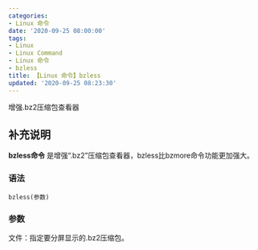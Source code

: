 ```yaml
---
categories:
- Linux 命令
date: '2020-09-25 08:00:00'
tags:
- Linux
- Linux Command
- Linux 命令
- bzless
title: 【Linux 命令】bzless
updated: '2020-09-25 08:23:30'
---
```


增强.bz2压缩包查看器

## 补充说明

**bzless命令** 是增强“.bz2”压缩包查看器，bzless比bzmore命令功能更加强大。

###  语法

```shell
bzless(参数)
```

###  参数

文件：指定要分屏显示的.bz2压缩包。


